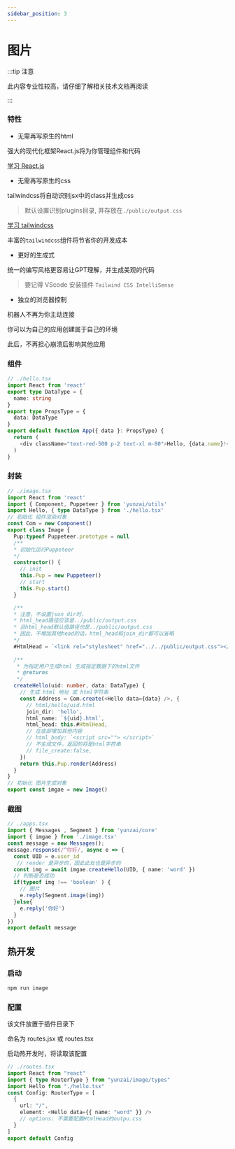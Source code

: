```yaml
---
sidebar_position: 3
---
```


# 图片

:::tip 注意

此内容专业性较高，请仔细了解相关技术文档再阅读

:::


### 特性

- 无需再写原生的html

强大的现代化框架React.js将为你管理组件和代码

[学习 React.js](https://react.docschina.org/)

- 无需再写原生的css

tailwindcss将自动识别jsx中的class并生成css

> 默认设置识别plugins目录, 并存放在`./public/output.css`

[学习 tailwindcss](https://www.tailwindcss.cn/)

丰富的`tailwindcss`组件将节省你的开发成本

- 更好的生成式

统一的编写风格更容易让GPT理解，并生成美观的代码

> 要记得 VScode 安装插件 `Tailwind CSS IntelliSense`

- 独立的浏览器控制

机器人不再为你主动连接

你可以为自己的应用创建属于自己的环境

此后，不再担心崩溃后影响其他应用

### 组件

```ts
// ./hello.tsx
import React from 'react'
export type DataType = {
  name: string
}
export type PropsType = {
  data: DataType
}
export default function App({ data }: PropsType) {
  return (
    <div className="text-red-500 p-2 text-xl m-80">Hello, {data.name}!</div>
  )
}
```

### 封装

```ts
// ./image.tsx
import React from 'react'
import { Component, Puppeteer } from 'yunzai/utils'
import Hello, { type DataType } from './hello.tsx'
// 初始化 组件渲染对象
const Com = new Component()
export class Image {
  Pup:typeof Puppeteer.prototype = null 
  /**
  * 初始化运行Puppeteer
  */
  constructor() {
    // init
    this.Pup = new Puppeteer()
    // start
    this.Pup.start()
  }

  /**
  * 注意，不设置json_dir时，
  * html_head路径应该是../public/output.css
  * 且html_head默认值路径也是../public/output.css
  * 因此，不增加其他head的话，html_head和join_dir都可以省略
  */
  #HtmlHead = `<link rel="stylesheet" href="../../public/output.css"></link>`
  
  /**
   * 为指定用户生成html 生成指定数据下的html文件
   * @returns
   */
  createHello(uid: number, data: DataType) {
    // 生成 html 地址 或 html字符串
    const Address = Com.create(<Hello data={data} />, {
      // html/hello/uid.html
      join_dir: 'hello',
      html_name: `${uid}.html`,
      html_head: this.#HtmlHead,
      // 在底部增加其他内容
      // html_body: `<script src=""> </script>`
      // 不生成文件，返回的将是html字符串
      // file_create:false,
    })
    return this.Pup.render(Address)
  }
}
// 初始化 图片生成对象
export const imgae = new Image()
```
### 截图

```ts
// ./apps.tsx
import { Messages , Segment } from 'yunzai/core'
import { imgae } from './image.tsx'
const message = new Messages();
message.response(/^你好/, async e => {
  const UID = e.user_id
   // render 是异步的，因此此处也是异步的
  const img = await imgae.createHello(UID, { name: 'word' })
  // 判断是否成功
  if(typeof img !== 'boolean' ) {
    // 图片
    e.reply(Segment.image(img))
  }else{
    e.reply('你好')
  }
})
export default message
```

##  热开发

### 启动

```sh
npm run image
```

### 配置

该文件放置于插件目录下

命名为 routes.jsx 或 routes.tsx

启动热开发时，将读取该配置

```ts
// ./routes.tsx
import React from "react"
import { type RouterType } from "yunzai/image/types"
import Hello from "./hello.tsx"
const Config: RouterType = [
  {
    url: "/",
    element: <Hello data={{ name: "word" }} />
    // options: 不需要配置HtmlHead的outpu.css
  }
]
export default Config
```
